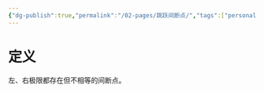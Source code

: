 ```yaml
---
{"dg-publish":true,"permalink":"/02-pages/跳跃间断点/","tags":["personal/blog","高等数学","概念"]}
---
```


# 定义
左、右极限都存在但不相等的间断点。